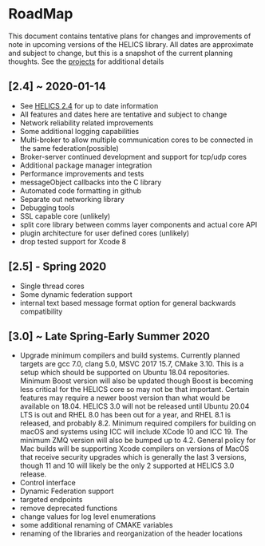 
# RoadMap

This document contains tentative plans for changes and improvements of note in upcoming versions of the HELICS library.  All dates are approximate and subject to change, but this is a snapshot of the current planning thoughts. See the [projects](https://github.com/GMLC-TDC/HELICS/projects) for additional details


## \[2.4\] ~ 2020-01-14
-   See [HELICS 2.4](https://github.com/GMLC-TDC/HELICS/projects/16) for up to date information
-   All features and dates here are tentative and subject to change
-   Network reliability related improvements
-   Some additional logging capabilities
-   Multi-broker to allow multiple communication cores to be connected in the same federation(possible)
-   Broker-server continued development and support for tcp/udp cores
-   Additional package manager integration
-   Performance improvements and tests
-   messageObject callbacks into the C library
-   Automated code formatting in github
-   Separate out networking library
-   Debugging tools
-   SSL capable core (unlikely)
-   split core library between comms layer components and actual core API
-   plugin architecture for user defined cores (unlikely)
-   drop tested support for Xcode 8

## \[2.5\] - Spring 2020
-   Single thread cores
-   Some dynamic federation support
-   internal text based message format option for general backwards compatibility

## \[3.0\] ~ Late Spring-Early Summer 2020
-   Upgrade minimum compilers and build systems. Currently planned targets are gcc 7.0, clang 5.0, MSVC 2017 15.7, CMake 3.10.  This is a setup which should be supported on Ubuntu 18.04 repositories.  Minimum Boost version will also be updated though Boost is becoming less critical for the HELICS core so may not be that important. Certain features may require a newer boost version than what would be available on 18.04.  HELICS 3.0 will not be released until Ubuntu 20.04 LTS is out and RHEL 8.0 has been out for a year, and RHEL 8.1 is released, and probably 8.2.  Minimum required compilers for building on macOS and systems using ICC will include XCode 10 and ICC 19.  The minimum ZMQ version will also be bumped up to 4.2.  General policy for Mac builds will be supporting Xcode compilers on versions of MacOS that receive security upgrades which is generally the last 3 versions, though 11 and 10 will likely be the only 2 supported at HELICS 3.0 release.    
-   Control interface
-   Dynamic Federation support
-   targeted endpoints
-   remove deprecated functions
-   change values for log level enumerations
-   some additional renaming of CMAKE variables
-   renaming of the libraries and reorganization of the header locations
